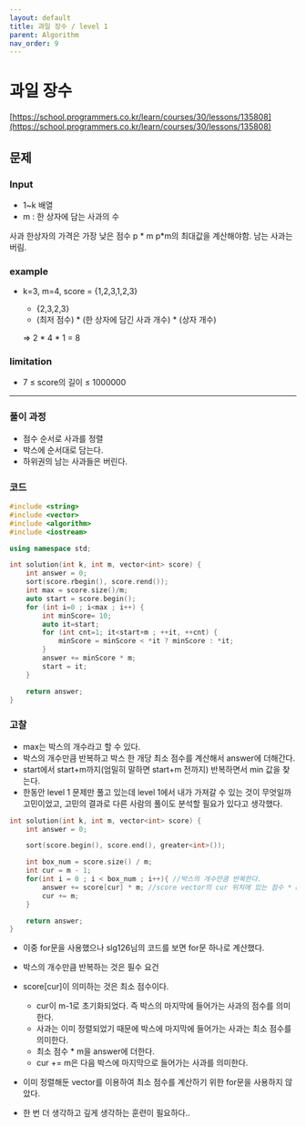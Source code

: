 ```yaml
---
layout: default
title: 과일 장수 / level 1
parent: Algorithm
nav_order: 9
---
```


# 과일 장수

[https://school.programmers.co.kr/learn/courses/30/lessons/135808](https://school.programmers.co.kr/learn/courses/30/lessons/135808)

## 문제

### Input

- 1~k 배열
- m : 한 상자에 담는 사과의 수

사과 한상자의 가격은 가장 낮은 점수 p * m
p*m의 최대값을 계산해야함.
남는 사과는 버림.

### example

- k=3, m=4, score = {1,2,3,1,2,3}
    - {2,3,2,3}
    - (최저 점수) * (한 상자에 담긴 사과 개수) * (상자 개수)
    
    ⇒ 2 * 4 * 1 = 8
    

### limitation

- 7 ≤ score의 길이 ≤ 1000000

---

### 풀이 과정

- 점수 순서로 사과를 정렬
- 박스에 순서대로 담는다.
- 하위권의 남는 사과들은 버린다.

### 코드

```cpp
#include <string>
#include <vector>
#include <algorithm>
#include <iostream>

using namespace std;

int solution(int k, int m, vector<int> score) {
    int answer = 0;
    sort(score.rbegin(), score.rend());
    int max = score.size()/m;
    auto start = score.begin();
    for (int i=0 ; i<max ; i++) {
        int minScore= 10;
        auto it=start;
        for (int cnt=1; it<start+m ; ++it, ++cnt) {
            minScore = minScore < *it ? minScore : *it;
        }
        answer += minScore * m;
        start = it;
    }

    return answer;
}
```

### 고찰

- max는 박스의 개수라고 할 수 있다.
- 박스의 개수만큼 반복하고 박스 한 개당 최소 점수를 계산해서 answer에 더해간다.
- start에서 start+m까지(엄밀히 말하면 start+m 전까지) 반복하면서 min 값을 찾는다.
- 한동안 level 1 문제만 풀고 있는데 level 1에서 내가 가져갈 수 있는 것이 무엇일까 고민이었고,
고민의 결과로 다른 사람의 풀이도 분석할 필요가 있다고 생각했다.

```cpp
int solution(int k, int m, vector<int> score) {
    int answer = 0;

    sort(score.begin(), score.end(), greater<int>());

    int box_num = score.size() / m;
    int cur = m - 1;
    for(int i = 0 ; i < box_num ; i++){ //박스의 개수만큼 반복한다.
        answer += score[cur] * m; //score vector의 cur 위치에 있는 점수 * m
        cur += m;
    }

    return answer;
}
```

- 이중 for문을 사용했으나 slg126님의 코드를 보면 for문 하나로 계산했다.
- 박스의 개수만큼 반복하는 것은 필수 요건
- score[cur]이 의미하는 것은 최소 점수이다.
    - cur이 m-1로 초기화되었다. 즉 박스의 마지막에 들어가는 사과의 점수를 의미한다.
    - 사과는 이미 정렬되었기 때문에 박스에 마지막에 들어가는 사과는 최소 점수를 의미한다.
    - 최소 점수 * m을 answer에 더한다.
    - cur += m은 다음 박스에 마지막으로 들어가는 사과를 의미한다.
    
- 이미 정렬해둔 vector를 이용하여 최소 점수를 계산하기 위한 for문을 사용하지 않았다.
- 한 번 더 생각하고 깊게 생각하는 훈련이 필요하다..